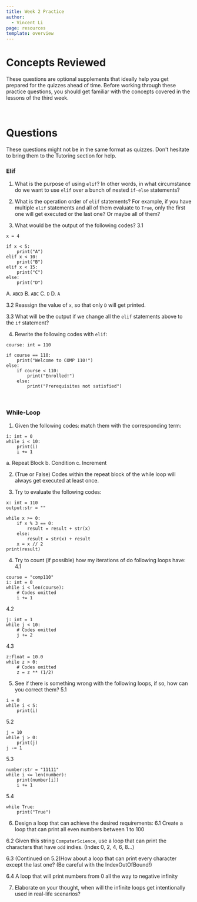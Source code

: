 ```yaml
---
title: Week 2 Practice
author:
  - Vincent Li
page: resources
template: overview
---
```


# Concepts Reviewed

These questions are optional supplements that ideally help you get prepared for the quizzes ahead of time. Before working through these practice questions, you should get familiar with the concepts covered in the lessons of the third week.

<br>

# Questions
These questions might not be in the same format as quizzes. Don't hesitate to bring them to the Tutoring section for help.

### Elif
1. What is the purpose of using `elif`? In other words, in what circumstance do we want to use `elif` over a bunch of nested `if-else` statements?

2. What is the operation order of `elif` statements? For example, if you have multiple `elif` statements and all of them evaluate to `True`, only the first one will get executed or the last one? Or maybe all of them?

3. What would be the output of the following codes?
3.1 
~~~
x = 4

if x < 5:
    print("A")
elif x < 10:
    print("B")
elif x < 15:
    print("C")
else:
    print("D")
~~~
A. `ABCD`   B. `ABC`    C. `D`  D. `A`

3.2 Reassign the value of `x`, so that only `D` will get printed.

3.3 What will be the output if we change all the `elif` statements above to the `if` statement?

4. Rewrite the following codes with `elif`:
~~~
course: int = 110

if course == 110:
    print("Welcome to COMP 110!")
else:
    if course < 110:
        print("Enrolled!")
    else:
        print("Prerequisites not satisfied")
~~~

<br>

### While-Loop
1. Given the following codes: match them with the corresponding term:
~~~
i: int = 0
while i < 10:
    print(i)
    i += 1
~~~
a. Repeat Block
b. Condition
c. Increment

2. (True or False) Codes within the repeat block of the while loop will always get executed at least once.


3. Try to evaluate the following codes:
~~~
x: int = 110
output:str = ""

while x >= 0:
    if x % 3 == 0:
        result = result + str(x)
    else:
        result = str(x) + result
    x = x // 2
print(result)
~~~

4. Try to count (if possible) how my iterations of do following loops have:
4.1
~~~
course = "comp110"
i: int = 0
while i < len(course):
    # Codes omitted
    i += 1
~~~

4.2
~~~
j: int = 1
while j < 10:
    # Codes omitted
    j += 2
~~~

4.3 
~~~
z:float = 10.0
while z > 0:
    # Codes omitted
    z = z ** (1/2)
~~~

5. See if there is something wrong with the following loops, if so, how can you correct them?
5.1 
~~~
i = 0
while i < 5:
    print(i)
~~~

5.2
~~~
j = 10
while j > 0:
    print(j)
j -= 1
~~~

5.3
~~~
number:str = "11111"
while i <= len(number):
    print(number[i])
    i += 1
~~~

5.4
~~~
while True:
    print("True")
~~~

6. Design a loop that can achieve the desired requirements:
6.1 Create a loop that can print all even numbers between 1 to 100

6.2 Given this string `ComputerScience`, use a loop that can print the characters that have `odd` indies. (Index 0, 2, 4, 6, 8...)

6.3 (Continued on 5.2)How about a loop that can print every character except the last one? (Be careful with the IndexOutOfBound!)

6.4 A loop that will print numbers from 0 all the way to negative infinity

7. Elaborate on your thought, when will the infinite loops get intentionally used in real-life scenarios?    


